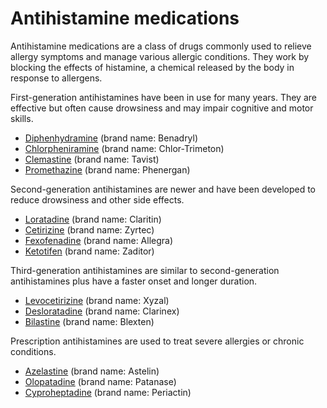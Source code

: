 [//]: # (source: ?)
[//]: # (tags: antihistamines)

# Antihistamine medications

Antihistamine medications are a class of drugs commonly used to relieve allergy symptoms and manage various allergic conditions. They work by blocking the effects of histamine, a chemical released by the body in response to allergens.

First-generation antihistamines have been in use for many years. They are effective but often cause drowsiness and may impair cognitive and motor skills.

* [Diphenhydramine](../diphenhydramine/) (brand name: Benadryl)
* [Chlorpheniramine](../chlorpheniramine/) (brand name: Chlor-Trimeton)
* [Clemastine](../clemastine/) (brand name: Tavist)
* [Promethazine](../promethazine/) (brand name: Phenergan)

Second-generation antihistamines are newer and have been developed to reduce drowsiness and other side effects.

* [Loratadine](../loratadine/) (brand name: Claritin)
* [Cetirizine](../cetirizine/) (brand name: Zyrtec)
* [Fexofenadine](../fexofenadine/) (brand name: Allegra)
* [Ketotifen](../ketotifen/) (brand name: Zaditor)

Third-generation antihistamines are similar to second-generation antihistamines plus have a faster onset and longer duration.

* [Levocetirizine](../levocetirizine/) (brand name: Xyzal)
* [Desloratadine](../desloratadine/) (brand name: Clarinex)
* [Bilastine](../bilastine/) (brand name: Blexten)

Prescription antihistamines are used to treat severe allergies or chronic conditions.

* [Azelastine](../azelastine/) (brand name: Astelin)
* [Olopatadine](../olopatadine/) (brand name: Patanase)
* [Cyproheptadine](../cyproheptadine/) (brand name: Periactin)
